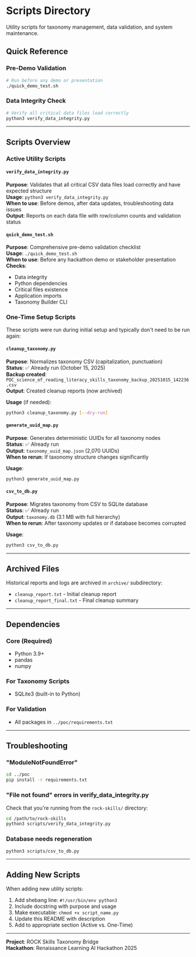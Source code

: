 # Scripts Directory

Utility scripts for taxonomy management, data validation, and system maintenance.

## Quick Reference

### Pre-Demo Validation
```bash
# Run before any demo or presentation
./quick_demo_test.sh
```

### Data Integrity Check
```bash
# Verify all critical data files load correctly
python3 verify_data_integrity.py
```

---

## Scripts Overview

### Active Utility Scripts

#### `verify_data_integrity.py`
**Purpose**: Validates that all critical CSV data files load correctly and have expected structure  
**Usage**: `python3 verify_data_integrity.py`  
**When to use**: Before demos, after data updates, troubleshooting data issues  
**Output**: Reports on each data file with row/column counts and validation status

#### `quick_demo_test.sh`
**Purpose**: Comprehensive pre-demo validation checklist  
**Usage**: `./quick_demo_test.sh`  
**When to use**: Before any hackathon demo or stakeholder presentation  
**Checks**:
- Data integrity
- Python dependencies
- Critical files existence
- Application imports
- Taxonomy Builder CLI

### One-Time Setup Scripts

These scripts were run during initial setup and typically don't need to be run again:

#### `cleanup_taxonomy.py`
**Purpose**: Normalizes taxonomy CSV (capitalization, punctuation)  
**Status**: ✅ Already run (October 15, 2025)  
**Backup created**: `POC_science_of_reading_literacy_skills_taxonomy_backup_20251015_142236.csv`  
**Output**: Created cleanup reports (now archived)

**Usage** (if needed):
```bash
python3 cleanup_taxonomy.py [--dry-run]
```

#### `generate_uuid_map.py`
**Purpose**: Generates deterministic UUIDs for all taxonomy nodes  
**Status**: ✅ Already run  
**Output**: `taxonomy_uuid_map.json` (2,070 UUIDs)  
**When to rerun**: If taxonomy structure changes significantly

**Usage**:
```bash
python3 generate_uuid_map.py
```

#### `csv_to_db.py`
**Purpose**: Migrates taxonomy from CSV to SQLite database  
**Status**: ✅ Already run  
**Output**: `taxonomy.db` (3.1 MB with full hierarchy)  
**When to rerun**: After taxonomy updates or if database becomes corrupted

**Usage**:
```bash
python3 csv_to_db.py
```

---

## Archived Files

Historical reports and logs are archived in `archive/` subdirectory:
- `cleanup_report.txt` - Initial cleanup report
- `cleanup_report_final.txt` - Final cleanup summary

---

## Dependencies

### Core (Required)
- Python 3.9+
- pandas
- numpy

### For Taxonomy Scripts
- SQLite3 (built-in to Python)

### For Validation
- All packages in `../poc/requirements.txt`

---

## Troubleshooting

### "ModuleNotFoundError"
```bash
cd ../poc
pip install -r requirements.txt
```

### "File not found" errors in verify_data_integrity.py
Check that you're running from the `rock-skills/` directory:
```bash
cd /path/to/rock-skills
python3 scripts/verify_data_integrity.py
```

### Database needs regeneration
```bash
python3 scripts/csv_to_db.py
```

---

## Adding New Scripts

When adding new utility scripts:
1. Add shebang line: `#!/usr/bin/env python3`
2. Include docstring with purpose and usage
3. Make executable: `chmod +x script_name.py`
4. Update this README with description
5. Add to appropriate section (Active vs. One-Time)

---

**Project**: ROCK Skills Taxonomy Bridge  
**Hackathon**: Renaissance Learning AI Hackathon 2025

